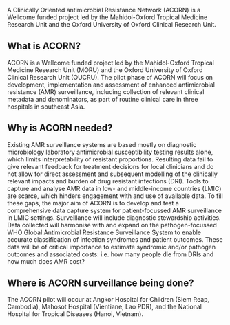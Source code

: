A Clinically Oriented antimicrobial Resistance Network (ACORN) is a Wellcome funded project led by the Mahidol-Oxford Tropical Medicine Research Unit and the Oxford University of Oxford Clinical Research Unit.

## What is ACORN? 

ACORN is a Wellcome funded project led by the Mahidol-Oxford Tropical Medicine Research Unit (MORU) and the Oxford University of Oxford Clinical Research Unit (OUCRU). The pilot phase of ACORN will focus on development, implementation and assessment of enhanced antimicrobial resistance (AMR) surveillance, including collection of relevant clinical metadata and denominators, as part of routine clinical care in three hospitals in southeast Asia.

## Why is ACORN needed? 

Existing AMR surveillance systems are based mostly on diagnostic microbiology laboratory antimicrobial susceptibility testing results alone, which limits interpretability of resistant proportions. Resulting data fail to give relevant feedback for treatment decisions for local clinicians and do not allow for direct assessment and subsequent modelling of the clinically relevant impacts and burden of drug resistant infections (DRI). Tools to capture and analyse AMR data in low- and middle-income countries (LMIC) are scarce, which hinders engagement with and use of available data.
To fill these gaps, the major aim of ACORN is to develop and test a comprehensive data capture system for patient-focussed AMR surveillance in LMIC settings. Surveillance will include diagnostic stewardship activities. Data collected will harmonise with and expand on the pathogen-focussed WHO Global Antimicrobial Resistance Surveillance System to enable accurate classification of infection syndromes and patient outcomes. These data will be of critical importance to estimate syndromic and/or pathogen outcomes and associated costs: i.e. how many people die from DRIs and how much does AMR cost?

## Where is ACORN surveillance being done? 

The ACORN pilot will occur at Angkor Hospital for Children (Siem Reap, Cambodia), Mahosot Hospital (Vientiane, Lao PDR), and the National Hospital for Tropical Diseases (Hanoi, Vietnam).



